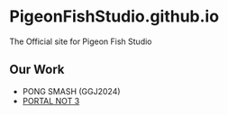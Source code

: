 ---
---

# PigeonFishStudio.github.io

The Official site for Pigeon Fish Studio

## Our Work

- PONG SMASH (GGJ2024)
- [PORTAL NOT 3](https://play.unity.com/mg/other/webgl-udd)
